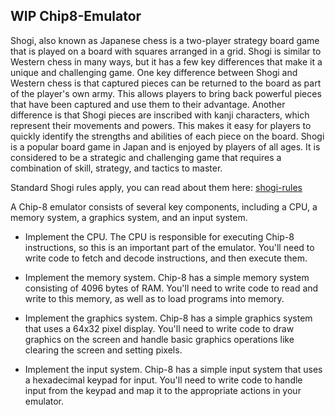 ## WIP Chip8-Emulator

Shogi, also known as Japanese chess is a two-player strategy board game that is played on a board with squares arranged in a grid. Shogi is similar to Western chess in many ways, but it has a few key differences that make it a unique and challenging game.
One key difference between Shogi and Western chess is that captured pieces can be returned to the board as part of the player's own army. This allows players to bring back powerful pieces that have been captured and use them to their advantage.
Another difference is that Shogi pieces are inscribed with kanji characters, which represent their movements and powers. This makes it easy for players to quickly identify the strengths and abilities of each piece on the board.
Shogi is a popular board game in Japan and is enjoyed by players of all ages. It is considered to be a strategic and challenging game that requires a combination of skill, strategy, and tactics to master. 

Standard Shogi rules apply, you can read about them here: [shogi-rules](https://www.shogi.cz/en/rules)


A Chip-8 emulator consists of several key components, including a CPU, a memory system, a graphics system, and an input system. 

* Implement the CPU. The CPU is responsible for executing Chip-8 instructions, so this is an important part of the emulator. You'll need to write code to fetch and decode instructions, and then execute them.

* Implement the memory system. Chip-8 has a simple memory system consisting of 4096 bytes of RAM. You'll need to write code to read and write to this memory, as well as to load programs into memory.

* Implement the graphics system. Chip-8 has a simple graphics system that uses a 64x32 pixel display. You'll need to write code to draw graphics on the screen and handle basic graphics operations like clearing the screen and setting pixels.

* Implement the input system. Chip-8 has a simple input system that uses a hexadecimal keypad for input. You'll need to write code to handle input from the keypad and map it to the appropriate actions in your emulator.
